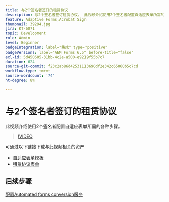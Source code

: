 ```yaml
---
title: 与2个签名者签订的租赁协议
description: 与2个签名者签订租赁协议。 此视频介绍使用2个签名者配置自适应表单所需的各种步骤。
feature: Adaptive Forms,Acrobat Sign
thumbnail: 39294.jpg
jira: KT-6071
topic: Development
role: Admin
level: Beginner
badgeIntegration: label="集成" type="positive"
badgeVersions: label="AEM Forms 6.5" before-title="false"
exl-id: 5d450605-31bb-4c2e-a500-e9219f55b7c7
duration: 624
source-git-commit: f23c2ab86d42531113690df2e342c65060b5c7cd
workflow-type: tm+mt
source-wordcount: '74'
ht-degree: 8%

---
```


# 与2个签名者签订的租赁协议

此视频介绍使用2个签名者配置自适应表单所需的各种步骤。

>[!VIDEO](https://video.tv.adobe.com/v/39294?quality=12&learn=on)

可通过以下链接下载与此视频相关的资产

* [自适应表单模板](assets/tenancy-agreement-template.zip)
* [租赁协议表单](assets/rental-agreement-form.zip)

## 后续步骤

[配置Automated forms conversion服务](./configure-automated-forms-conversion-service.md)
